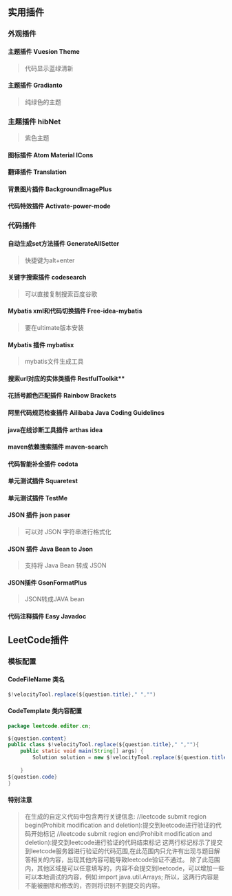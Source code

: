 ## 实用插件

### 外观插件

#### 主题插件 Vuesion Theme

> 代码显示蓝绿清新

#### 主题插件 Gradianto

> 纯绿色的主题

### 主题插件 hibNet 

> 紫色主题

#### 图标插件 Atom Material ICons

#### 翻译插件 Translation

#### 背景图片插件 **BackgroundImagePlus**

#### 代码特效插件 **Activate-power-mode**



### 代码插件

#### 自动生成set方法插件 GenerateAllSetter

> 快捷键为alt+enter

#### 关键字搜索插件 codesearch

> 可以直接复制搜索百度谷歌

#### Mybatis xml和代码切换插件 **Free-idea-mybatis**

> 要在ultimate版本安装

#### Mybatis 插件 mybatisx

> mybatis文件生成工具

#### 搜索url对应的实体类插件 RestfulToolkit**

#### 花括号颜色匹配插件 Rainbow Brackets

#### 阿里代码规范检查插件 Ailibaba Java Coding Guidelines

#### java在线诊断工具插件 arthas idea

#### maven依赖搜索插件 maven-search

#### 代码智能补全插件 codota

#### 单元测试插件 Squaretest

#### 单元测试插件 TestMe

#### JSON 插件 json paser

> 可以对 JSON 字符串进行格式化
>

#### JSON 插件 Java Bean to Json

> 支持将 Java Bean 转成 JSON
>

#### JSON插件 GsonFormatPlus

> JSON转成JAVA bean

#### 代码注释插件 Easy Javadoc



## LeetCode插件

### 模板配置

#### CodeFileName 类名

```java
$!velocityTool.replace(${question.title}," ","")

```

#### CodeTemplate 类内容配置

```java
package leetcode.editor.cn;

${question.content}
public class $!velocityTool.replace(${question.title}," ",""){
	public static void main(String[] args) {
		Solution solution = new $!velocityTool.replace(${question.title}," ","")().new Solution();
		
	}
${question.code}
}

```

#### 特别注意

> 在生成的自定义代码中包含两行关键信息:
> //leetcode submit region begin(Prohibit modification and deletion):提交到leetcode进行验证的代码开始标记
> //leetcode submit region end(Prohibit modification and deletion):提交到leetcode进行验证的代码结束标记
> 这两行标记标示了提交到leetcode服务器进行验证的代码范围,在此范围内只允许有出现与题目解答相关的内容，出现其他内容可能导致leetcode验证不通过。
> 除了此范围内，其他区域是可以任意填写的，内容不会提交到leetcode，可以增加一些可以本地调试的内容，例如:import java.util.Arrays;
> 所以，这两行内容是不能被删除和修改的，否则将识别不到提交的内容。
